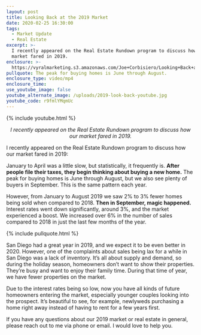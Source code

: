 ```yaml
---
layout: post
title: Looking Back at the 2019 Market
date: 2020-02-25 16:30:00
tags:
  - Market Update
  - Real Estate
excerpt: >-
  I recently appeared on the Real Estate Rundown program to discuss how our
  market fared in 2019.
enclosure: >-
  https://vyralmarketing.s3.amazonaws.com/Joe+Corbisiero/Looking+Back+at+the+2019+Market.mp4
pullquote: The peak for buying homes is June through August.
enclosure_type: video/mp4
enclosure_time:
use_youtube_image: false
youtube_alternate_image: /uploads/2019-look-back-youtube.jpg
youtube_code: r9fmlYMqmUc
---
```


{% include youtube.html %}

<p style="text-align: center;"><em>I recently appeared on the Real Estate Rundown program to discuss how our market fared in 2019.</em></p>

I recently appeared on the Real Estate Rundown program to discuss how our market fared in 2019:

January to April was a little slow, but statistically, it frequently is. **After people file their taxes, they begin thinking about buying a new home.** The peak for buying homes is June through August, but we also see plenty of buyers in September. This is the same pattern each year.&nbsp;

However, from January to August 2019 we saw 2% to 3% fewer homes being sold when compared to 2018. **Then in September, magic happened.** Interest rates went down significantly, around 3%, and the market experienced a boost. We increased over 6% in the number of sales compared to 2018 in just the last few months of the year.&nbsp;

{% include pullquote.html %}

San Diego had a great year in 2019, and we expect it to be even better in 2020. However, one of the complaints about sales being lax for a while in San Diego was a lack of inventory. It’s all about supply and demand, so during the holiday season, homeowners don’t want to show their properties. They’re busy and want to enjoy their family time. During that time of year, we have fewer properties on the market.&nbsp;

Due to the interest rates being so low, now you have all kinds of future homeowners entering the market, especially younger couples looking into the prospect. It’s beautiful to see, for example, newlyweds purchasing a home right away instead of having to rent for a few years first.&nbsp;

If you have any questions about our 2019 market or real estate in general, please reach out to me via phone or email. I would love to help you.